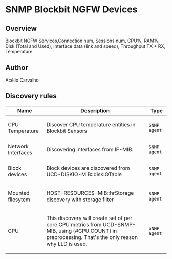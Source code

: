 # SNMP Blockbit NGFW Devices

## Overview

Blockbit NGFW Services,Connection num, Sessions num, CPU%, RAM%, Disk (Total and Used), Interface data (link and speed), Throughput TX + RX, Temperature.

## Author

Acélio Carvalho

## Discovery rules

|Name|Description|Type|
|----|-----------|----|
|CPU Temperature| <p>Discover CPU temperature entities in Blockbit Sensors</p>|`SNMP agent`|
|Network Interfaces|<p>Discovering interfaces from IF-MIB.</p>|`SNMP agent`|
|Block devices|<p>Block devices are discovered from UCD-DISKIO-MIB::diskIOTable</p>|`SNMP agent`|
|Mounted filesytem|<p>HOST-RESOURCES-MIB::hrStorage discovery with storage filter</p>|`SNMP agent`|
|CPU|<p>This discovery will create set of per core CPU metrics from UCD-SNMP-MIB, using {#CPU.COUNT} in preprocessing. That's the only reason why LLD is used.</p>|`SNMP agent`|
